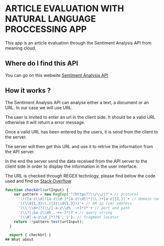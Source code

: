 # ARTICLE EVALUATION WITH NATURAL LANGUAGE PROCCESSING APP

This app is an article evaluation through the Sentiment Analysis API from meaning cloud.

## Where do I find this API

You can go on this webwite [Sentiment Analysis API](https://www.meaningcloud.com/developer/sentiment-analysis)

## How it works ? 

The Sentiment Analysis API can analyse either a text, a document or an URL. In our case we will use URL.

The user is invited to enter an url in the client side. It should be a valid URL otherwise it will return a error message. 

Once a valid URL has been entered by the users, it is send from the client to the server.

The server will then get this URL and use it to retrive the information from the API server. 

In the end the server send the data received from the API server to the client side in order to display the information in the user interface.

The URL is checked through REGEX technlogy, please find below the code used and find on [Stack Overflow](https://stackoverflow.com/questions/5717093/check-if-a-javascript-string-is-a-url)

```js
function checkUrl(urlInput) {
    var pattern = new RegExp('^(https?:\\/\\/)?'+ // protocol
      '((([a-z\\d]([a-z\\d-]*[a-z\\d])*)\\.)+[a-z]{2,}|'+ // domain name
      '((\\d{1,3}\\.){3}\\d{1,3}))'+ // OR ip (v4) address
      '(\\:\\d+)?(\\/[-a-z\\d%_.~+]*)*'+ // port and path
      '(\\?[;&a-z\\d%_.~+=-]*)?'+ // query string
      '(\\#[-a-z\\d_]*)?$','i'); // fragment locator
    return !!pattern.test(urlInput);
  }

  export { checkUrl }
## What about 